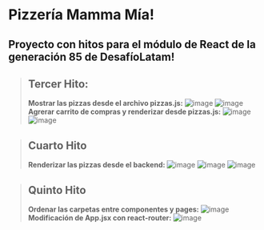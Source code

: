 # Pizzería Mamma Mía!

## Proyecto con hitos para el módulo de React de la generación 85 de DesafíoLatam!

> ## Tercer Hito:
>
> **Mostrar las pizzas desde el archivo pizzas.js:**
> ![image](https://github.com/user-attachments/assets/850dd7c1-d242-405f-9452-18892cd35852)
> ![image](https://github.com/user-attachments/assets/7c6a354a-7887-4d06-adce-b27f65a9639f)
> **Agrerar carrito de compras y renderizar desde pizzas.js:**
> ![image](https://github.com/user-attachments/assets/2c45bc29-ebf0-4baf-85ae-07324f5c30d9)
> ![image](https://github.com/user-attachments/assets/a26885a5-1638-4bc9-8c89-7c0001287f86)

> ## Cuarto Hito
>
> **Renderizar las pizzas desde el backend:**
> ![image](https://github.com/user-attachments/assets/a0d08804-7218-4513-89a9-6aed2dbda949)
> ![image](https://github.com/user-attachments/assets/9174f342-42c0-48da-afea-4c0a64282b88)
> ![image](https://github.com/user-attachments/assets/cc2d5d58-3ce1-4195-8343-c81a35008fcb)

> ## Quinto Hito
>
> **Ordenar las carpetas entre componentes y pages:**
> ![image](https://github.com/user-attachments/assets/8f5347d9-6a6b-413a-b893-f533e810af3e)
> **Modificación de App.jsx con react-router:**
> ![image](https://github.com/user-attachments/assets/d583ed87-9a23-4e7b-b198-67fd0fe01479)





